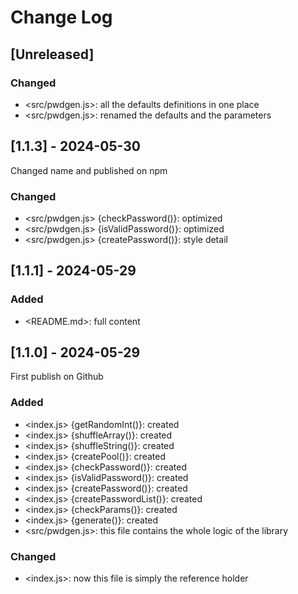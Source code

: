 # Change Log

<!--
## [Unreleased] | [major.minor.patch] - yyyy-mm-dd

### Added | Fixed | Changed | Removed | Deprecated | Security

- <filename> {section}: description

(example: https://gist.github.com/ThornDuke/64da76cd4a56b16492d5101691f6108f)
-->

## [Unreleased]

### Changed

- <src/pwdgen.js>: all the defaults definitions in one place
- <src/pwdgen.js>: renamed the defaults and the parameters

## [1.1.3] - 2024-05-30

Changed name and published on npm

### Changed

- <src/pwdgen.js> {checkPassword()}: optimized
- <src/pwdgen.js> {isValidPassword()}: optimized
- <src/pwdgen.js> {createPassword()}: style detail

## [1.1.1] - 2024-05-29

### Added

- <README.md>: full content

## [1.1.0] - 2024-05-29

First publish on Github

### Added

- <index.js> {getRandomInt()}: created
- <index.js> {shuffleArray()}: created
- <index.js> {shuffleString()}: created
- <index.js> {createPool()}: created
- <index.js> {checkPassword()}: created
- <index.js> {isValidPassword()}: created
- <index.js> {createPassword()}: created
- <index.js> {createPasswordList()}: created
- <index.js> {checkParams()}: created
- <index.js> {generate()}: created
- <src/pwdgen.js>: this file contains the whole logic of the library

### Changed

- <index.js>: now this file is simply the reference holder

